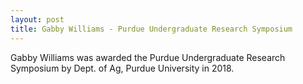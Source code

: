 ```yaml
---
layout: post
title: Gabby Williams - Purdue Undergraduate Research Symposium
---
```

Gabby Williams was awarded the Purdue Undergraduate Research Symposium by Dept. of Ag, Purdue University in 2018.
